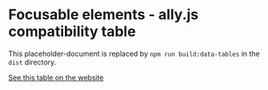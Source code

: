 
# Focusable elements - ally.js compatibility table

This placeholder-document is replaced by `npm run build:data-tables` in the `dist` directory.

[See this table on the website](https://allyjs.io/docs/data-tables/focusable.is.html)
